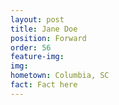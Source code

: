 ```yaml
---
layout: post
title: Jane Doe
position: Forward
order: 56
feature-img: 
img: 
hometown: Columbia, SC
fact: Fact here
---
```

